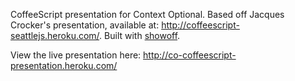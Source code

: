 CoffeeScript presentation for Context Optional. Based off Jacques Crocker's presentation, available at: <http://coffeescript-seattlejs.heroku.com/>. Built with [showoff](http://github.com/schacon/showoff).

View the live presentation here: <http://co-coffeescript-presentation.heroku.com/>